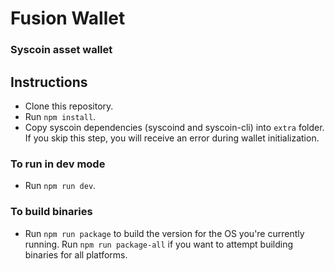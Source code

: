 # Fusion Wallet

### Syscoin asset wallet

## Instructions

- Clone this repository.
- Run `npm install`.
- Copy syscoin dependencies (syscoind and syscoin-cli) into `extra` folder. If you skip this step, you will receive an error during wallet initialization.

### To run in dev mode

- Run `npm run dev`.

### To build binaries

- Run `npm run package` to build the version for the OS you're currently running. Run `npm run package-all` if you want to attempt building binaries for all platforms.
